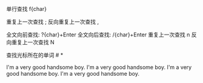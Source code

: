 单行查找 f{char}

重复上一次查找 ;
反向重复上一次查找 ,

全文向前查找: ?{char}+Enter
全文向后查找: /{char}+Enter
重复上一次查找 n
反向重复上一次查找 N

查找光标所在的单词 # *

I'm a very good handsome boy.
I'm a very good handsome boy.
I'm a very good handsome boy.
I'm a very good handsome boy.